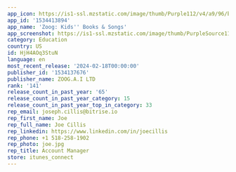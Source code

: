 ```yaml
---
app_icon: https://is1-ssl.mzstatic.com/image/thumb/Purple112/v4/a9/96/b7/a996b775-bab3-3604-bb1b-a4978af7b2e0/AppIcon-0-0-1x_U007epad-0-0-0-0-0-GLES2_U002c0-85-220.png/1024x1024bb.png
app_id: '1534413894'
app_name: 'Zoog: Kids'' Books & Songs'
app_screenshot: https://is1-ssl.mzstatic.com/image/thumb/PurpleSource116/v4/04/09/da/0409da51-3690-08be-2e29-2e721b77ae84/72d1f27b-6610-4da5-8601-6f9351a9372e_18_U003b9_AppStore_May23_P1.jpg/1242x2688bb.png
category: Education
country: US
id: HjH4AOq3StuN
language: en
most_recent_release: '2024-02-18T00:00:00'
publisher_id: '1534137676'
publisher_name: ZOOG.A.I LTD
rank: '141'
release_count_in_past_year: '65'
release_count_in_past_year_category: 15
release_count_in_past_year_top_in_category: 33
rep_email: joseph.cillis@bitrise.io
rep_first_name: Joe
rep_full_name: Joe Cillis
rep_linkedin: https://www.linkedin.com/in/joecillis
rep_phone: +1 518-258-1902
rep_photo: joe.jpg
rep_title: Account Manager
store: itunes_connect
---
```


